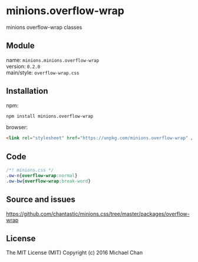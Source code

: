 # minions.overflow-wrap
minions overflow-wrap classes

## Module
name: `minions.minions.overflow-wrap`  
version: `0.2.0`  
main/style: `overflow-wrap.css`  

## Installation
npm:
```bash
npm install minions.overflow-wrap
```

browser:
```html
<link rel="stylesheet" href="https://unpkg.com/minions.overflow-wrap" />
```

## Code
```css
/*! minions.css */
.ow-n{overflow-wrap:normal}
.ow-bw{overflow-wrap:break-word}

```

## Source and issues

https://github.com/chantastic/minions.css/tree/master/packages/overflow-wrap

## License

The MIT License (MIT)
Copyright (c) 2016 Michael Chan